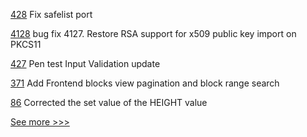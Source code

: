 
[428](https://github.com/hyperledger-labs/fabric-operations-console/pull/428) Fix safelist port

[4128](https://github.com/hyperledger/fabric/pull/4128) bug fix 4127. Restore RSA support for x509 public key import on PKCS11

[427](https://github.com/hyperledger-labs/fabric-operations-console/pull/427) Pen test Input Validation update

[371](https://github.com/hyperledger-labs/blockchain-explorer/pull/371) Add Frontend blocks view pagination and block range search

[86](https://github.com/hyperledger-labs/yui-relayer/pull/86) Corrected the set value of the HEIGHT value


[See more >>>](https://start-here.hyperledger.org/pull-requests)
